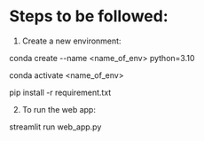 # Steps to be followed:

1. Create a new environment:

conda create --name <name_of_env> python=3.10

conda activate <name_of_env>

pip install -r requirement.txt

2. To run the web app: 

streamlit run web_app.py

